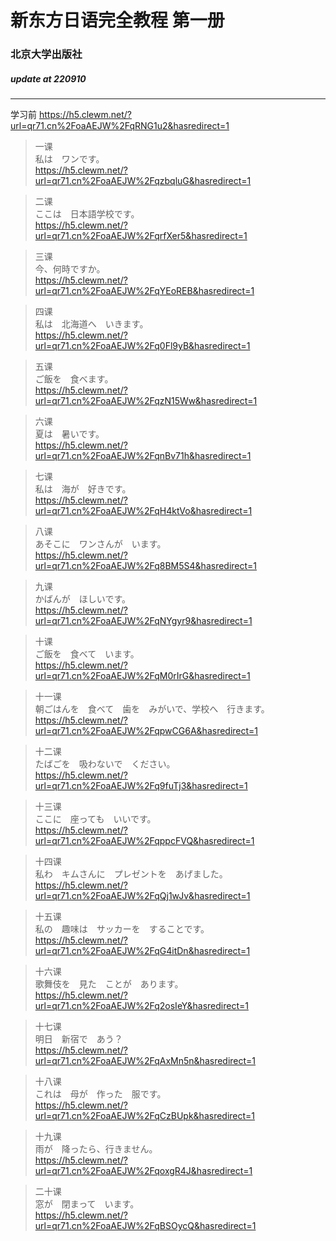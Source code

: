 # 新东方日语完全教程 第一册


###  北京大学出版社 
##### update at 220910
---


学习前
https://h5.clewm.net/?url=qr71.cn%2FoaAEJW%2FqRNG1u2&hasredirect=1


>一课</br>
>私は　ワンです。</br>
>https://h5.clewm.net/?url=qr71.cn%2FoaAEJW%2FqzbqluG&hasredirect=1


>二课</br>
>ここは　日本語学校です。</br>
>https://h5.clewm.net/?url=qr71.cn%2FoaAEJW%2FqrfXer5&hasredirect=1


>三课</br>
>今、何時ですか。</br>
>https://h5.clewm.net/?url=qr71.cn%2FoaAEJW%2FqYEoREB&hasredirect=1


>四课</br>
>私は　北海道へ　いきます。</br>
>https://h5.clewm.net/?url=qr71.cn%2FoaAEJW%2Fq0Fl9yB&hasredirect=1


>五课</br>
>ご飯を　食べます。</br>
>https://h5.clewm.net/?url=qr71.cn%2FoaAEJW%2FqzN15Ww&hasredirect=1


>六课</br>
>夏は　暑いです。</br>
>https://h5.clewm.net/?url=qr71.cn%2FoaAEJW%2FqnBv71h&hasredirect=1


>七课</br>
>私は　海が　好きです。</br>
>https://h5.clewm.net/?url=qr71.cn%2FoaAEJW%2FqH4ktVo&hasredirect=1


>八课</br>
>あそこに　ワンさんが　います。</br>
>https://h5.clewm.net/?url=qr71.cn%2FoaAEJW%2Fq8BM5S4&hasredirect=1


>九课</br>
>かばんが　ほしいです。</br>
>https://h5.clewm.net/?url=qr71.cn%2FoaAEJW%2FqNYgyr9&hasredirect=1


>十课</br>
>ご飯を　食べて　います。</br>
>https://h5.clewm.net/?url=qr71.cn%2FoaAEJW%2FqM0rIrG&hasredirect=1


>十一课</br>
>朝ごはんを　食べて　歯を　みがいで、学校へ　行きます。</br>
>https://h5.clewm.net/?url=qr71.cn%2FoaAEJW%2FqpwCG6A&hasredirect=1


>十二课</br>
>たばごを　吸わないで　ください。</br>
>https://h5.clewm.net/?url=qr71.cn%2FoaAEJW%2Fq9fuTj3&hasredirect=1


>十三课</br>
>ここに　座っても　いいです。</br>
>https://h5.clewm.net/?url=qr71.cn%2FoaAEJW%2FqppcFVQ&hasredirect=1


>十四课</br>
>私わ　キムさんに　プレゼントを　あげました。</br>
>https://h5.clewm.net/?url=qr71.cn%2FoaAEJW%2FqQj1wJv&hasredirect=1


>十五课</br>
>私の　趣味は　サッカーを　することです。</br>
>https://h5.clewm.net/?url=qr71.cn%2FoaAEJW%2FqG4itDn&hasredirect=1


>十六课</br>
>歌舞伎を　見た　ことが　あります。</br>
>https://h5.clewm.net/?url=qr71.cn%2FoaAEJW%2Fq2osIeY&hasredirect=1


>十七课</br>
>明日　新宿で　あう？</br>
>https://h5.clewm.net/?url=qr71.cn%2FoaAEJW%2FqAxMn5n&hasredirect=1


>十八课</br>
>これは　母が　作った　服です。</br>
>https://h5.clewm.net/?url=qr71.cn%2FoaAEJW%2FqCzBUpk&hasredirect=1


>十九课</br>
>雨が　降ったら、行きません。</br>
>https://h5.clewm.net/?url=qr71.cn%2FoaAEJW%2FqoxgR4J&hasredirect=1


>二十课</br>
>窓が　閉まって　います。</br>
>https://h5.clewm.net/?url=qr71.cn%2FoaAEJW%2FqBSOycQ&hasredirect=1

